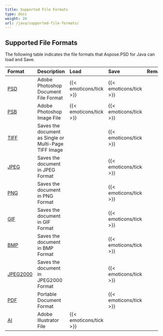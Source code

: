 ```yaml
---
title: Supported File Formats
type: docs
weight: 20
url: /java/supported-file-formats/
---
```


## **Supported File Formats**
The following table indicates the file formats that Aspose.PSD for Java can load and Save.

|**Format**|**Description**|**Load**|**Save**|**Remarks**|
| :- | :- | :- | :- | :- |
|[PSD](https://wiki.fileformat.com/image/psd/)|Adobe Photoshop Document File Format|{{< emoticons/tick >}}|{{< emoticons/tick >}}| |
|[PSB](https://wiki.fileformat.com/image/psb/)|Adobe Photoshop Image File|{{< emoticons/tick >}}|{{< emoticons/tick >}}| |
|[TIFF](https://wiki.fileformat.com/image/tiff)|Saves the document as Single or Multi-Page TIFF Image| |{{< emoticons/tick >}}| |
|[JPEG](https://wiki.fileformat.com/image/jpeg/)|Saves the document in JPEG Format| |{{< emoticons/tick >}}| |
|[PNG](https://wiki.fileformat.com/image/png/)|Saves the document in PNG Format| |{{< emoticons/tick >}}| |
|[GIF](https://wiki.fileformat.com/image/gif/)|Saves the document in GIF Format| |{{< emoticons/tick >}}| |
|[BMP](https://wiki.fileformat.com/image/bmp/)|Saves the document in BMP Format| |{{< emoticons/tick >}}| |
|[JPEG2000](https://wiki.fileformat.com/image/jp2/)|Saves the document in JPEG2000 Format| |{{< emoticons/tick >}}| |
|[PDF](https://wiki.fileformat.com/view/pdf/)|Portable Document Format| |{{< emoticons/tick >}}| |
|[AI](/psd/java/ai-adobe-illustrator-format/)|Adobe Illustrator File|{{< emoticons/tick >}}| | |




